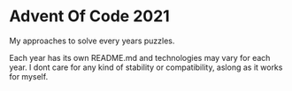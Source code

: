 # Advent Of Code 2021
My approaches to solve every years puzzles.

Each year has its own README.md and technologies may vary for each year.
I dont care for any kind of stability or compatibility, aslong as it works for myself.
